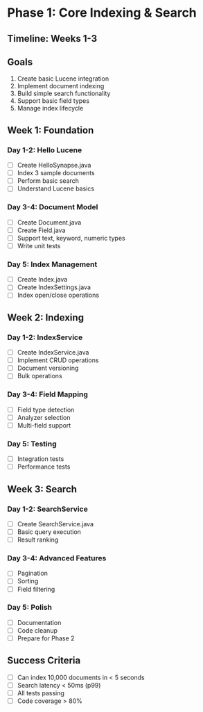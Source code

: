 # Phase 1: Core Indexing & Search

## Timeline: Weeks 1-3

## Goals

1. Create basic Lucene integration
2. Implement document indexing
3. Build simple search functionality
4. Support basic field types
5. Manage index lifecycle

## Week 1: Foundation

### Day 1-2: Hello Lucene
- [ ] Create HelloSynapse.java
- [ ] Index 3 sample documents
- [ ] Perform basic search
- [ ] Understand Lucene basics

### Day 3-4: Document Model
- [ ] Create Document.java
- [ ] Create Field.java
- [ ] Support text, keyword, numeric types
- [ ] Write unit tests

### Day 5: Index Management
- [ ] Create Index.java
- [ ] Create IndexSettings.java
- [ ] Index open/close operations

## Week 2: Indexing

### Day 1-2: IndexService
- [ ] Create IndexService.java
- [ ] Implement CRUD operations
- [ ] Document versioning
- [ ] Bulk operations

### Day 3-4: Field Mapping
- [ ] Field type detection
- [ ] Analyzer selection
- [ ] Multi-field support

### Day 5: Testing
- [ ] Integration tests
- [ ] Performance tests

## Week 3: Search

### Day 1-2: SearchService
- [ ] Create SearchService.java
- [ ] Basic query execution
- [ ] Result ranking

### Day 3-4: Advanced Features
- [ ] Pagination
- [ ] Sorting
- [ ] Field filtering

### Day 5: Polish
- [ ] Documentation
- [ ] Code cleanup
- [ ] Prepare for Phase 2

## Success Criteria

- [ ] Can index 10,000 documents in < 5 seconds
- [ ] Search latency < 50ms (p99)
- [ ] All tests passing
- [ ] Code coverage > 80%

